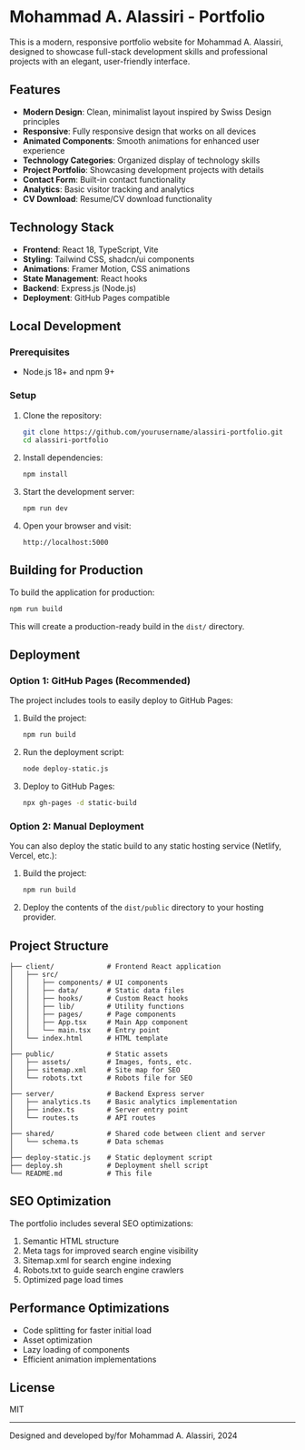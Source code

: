 # Mohammad A. Alassiri - Portfolio

This is a modern, responsive portfolio website for Mohammad A. Alassiri, designed to showcase full-stack development skills and professional projects with an elegant, user-friendly interface.

## Features

- **Modern Design**: Clean, minimalist layout inspired by Swiss Design principles
- **Responsive**: Fully responsive design that works on all devices
- **Animated Components**: Smooth animations for enhanced user experience
- **Technology Categories**: Organized display of technology skills
- **Project Portfolio**: Showcasing development projects with details
- **Contact Form**: Built-in contact functionality 
- **Analytics**: Basic visitor tracking and analytics
- **CV Download**: Resume/CV download functionality

## Technology Stack

- **Frontend**: React 18, TypeScript, Vite
- **Styling**: Tailwind CSS, shadcn/ui components
- **Animations**: Framer Motion, CSS animations
- **State Management**: React hooks
- **Backend**: Express.js (Node.js)
- **Deployment**: GitHub Pages compatible

## Local Development

### Prerequisites

- Node.js 18+ and npm 9+

### Setup

1. Clone the repository:
   ```bash
   git clone https://github.com/yourusername/alassiri-portfolio.git
   cd alassiri-portfolio
   ```

2. Install dependencies:
   ```bash
   npm install
   ```

3. Start the development server:
   ```bash
   npm run dev
   ```

4. Open your browser and visit:
   ```
   http://localhost:5000
   ```

## Building for Production

To build the application for production:

```bash
npm run build
```

This will create a production-ready build in the `dist/` directory.

## Deployment

### Option 1: GitHub Pages (Recommended)

The project includes tools to easily deploy to GitHub Pages:

1. Build the project:
   ```bash
   npm run build
   ```

2. Run the deployment script:
   ```bash
   node deploy-static.js
   ```

3. Deploy to GitHub Pages:
   ```bash
   npx gh-pages -d static-build
   ```

### Option 2: Manual Deployment

You can also deploy the static build to any static hosting service (Netlify, Vercel, etc.):

1. Build the project:
   ```bash
   npm run build
   ```

2. Deploy the contents of the `dist/public` directory to your hosting provider.

## Project Structure

```
├── client/             # Frontend React application
│   ├── src/
│   │   ├── components/ # UI components
│   │   ├── data/       # Static data files
│   │   ├── hooks/      # Custom React hooks
│   │   ├── lib/        # Utility functions
│   │   ├── pages/      # Page components
│   │   ├── App.tsx     # Main App component
│   │   └── main.tsx    # Entry point
│   └── index.html      # HTML template
│
├── public/             # Static assets
│   ├── assets/         # Images, fonts, etc.
│   ├── sitemap.xml     # Site map for SEO
│   └── robots.txt      # Robots file for SEO
│
├── server/             # Backend Express server
│   ├── analytics.ts    # Basic analytics implementation
│   ├── index.ts        # Server entry point
│   └── routes.ts       # API routes
│
├── shared/             # Shared code between client and server
│   └── schema.ts       # Data schemas
│
├── deploy-static.js    # Static deployment script
├── deploy.sh           # Deployment shell script
└── README.md           # This file
```

## SEO Optimization

The portfolio includes several SEO optimizations:

1. Semantic HTML structure
2. Meta tags for improved search engine visibility
3. Sitemap.xml for search engine indexing
4. Robots.txt to guide search engine crawlers
5. Optimized page load times

## Performance Optimizations

- Code splitting for faster initial load
- Asset optimization
- Lazy loading of components
- Efficient animation implementations

## License

MIT

---

Designed and developed by/for Mohammad A. Alassiri, 2024